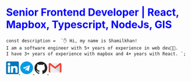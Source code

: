 <h1 style="color:blue;">Senior Frontend Developer | React, Mapbox, Typescript, NodeJs, GIS</h1>

```tsx
const description =  `✋ Hi, my name is Shamilkhan! 
I am a software engineer with 5+ years of experience in web dev👨‍💻. 
I have 3+ years of experience with mapbox and 4+ years with React. `;
```
      
<div>
 <a href="https://www.linkedin.com/in/shamilkhan-akhmetzyanov/">
   <img width="35" src="/linkedin.svg" />
 </a>
 <a href="https://t.me/shamilkhan">
   <img width="35" src="/telegram.svg" />
 </a>
 <a href="https://github.com/shamilkhan">
    <img width="35" src="/github.svg" />
 </a>
 <a href="mailto:shamilkhan1999@gmail.com">
    <img width="35" src="/gmail.svg" />
 </a>
</div>
